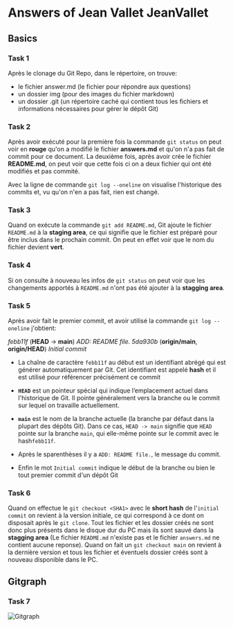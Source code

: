 # Answers of Jean Vallet JeanVallet

## Basics

### Task 1

Après le clonage du Git Repo, dans le répertoire, on trouve:

- le fichier answer.md (le fichier pour répondre aux questions)
- un dossier img (pour des images du fichier markdown)
- un dossier .git (un répertoire caché qui contient tous les fichiers et informations nécessaires pour gérer le dépôt Git)

### Task 2

Après avoir exécuté pour la première fois la commande `git status` on peut voir en **rouge** qu'on a modifié le fichier **answers.md** et qu'on n'a pas fait de commit pour ce document. La deuxième fois, après avoir crée le fichier **README.md**, on peut voir que cette fois ci on a deux fichier qui ont été modifiés et pas commité. 

Avec la ligne de commande `git log --oneline` on visualise l'historique des commits et, vu qu'on n'en a pas fait, rien est changé.

### Task 3

Quand on exécute la commande `git add README.md`, Git ajoute le fichier `README.md` à la **staging area**, ce qui signifie que le fichier est préparé pour être inclus dans le prochain commit. On peut en effet voir que le nom du fichier devient **vert**.

### Task 4

Si on consulte à nouveau les infos de `git status` on peut voir que les changements apportés à `README.md` n'ont pas été ajouter à la **stagging area**.

### Task 5

Après avoir fait le premier commit, et avoir utilisé la commande `git log --oneline` j'obtient:

*febb11f* (**HEAD** -> **main**) *ADD: README file.*
*5da930b* (**origin/main**, **origin/HEAD**) *Initial commit*

- La chaîne de caractère `febb11f` au début est un identifiant abrégé qui est générer automatiquement par Git. Cet identifiant est appelé **hash** et il est utilisé pour référencer précisément ce commit

- **`HEAD`** est un pointeur spécial qui indique l’emplacement actuel dans l'historique de Git. Il pointe généralement vers la branche ou le commit sur lequel on travaille actuellement.

- **`main`** est le nom de la branche actuelle (la branche par défaut dans la plupart des dépôts Git). Dans ce cas, `HEAD -> main` signifie que `HEAD` pointe sur la branche `main`, qui elle-même pointe sur le commit avec le hash`febb11f`.

- Après le sparenthèses il y a `ADD: README file.`, le message du commit.

- Enfin le mot `Initial commit` indique le début de la branche ou bien le tout premier commit d'un dépôt Git

### Task 6

Quand on effectue le `git checkout <SHA1>` avec le **short hash** de l'`initial commit` on revient à la version initiale, ce qui correspond à ce dont on disposait après le `git clone`. Tout les fichier et les dossier créés ne sont donc plus présents dans le disque dur du PC mais ils sont sauvé dans la **stagging area** (Le fichier `README.md` n'existe pas et le fichier `answers.md` ne contient aucune reponse). Quand on fait un `git checkout main` on revient à la dernière version et tous les fichier et éventuels dossier créés sont à nouveau disponible dans le PC. 

## Gitgraph

### Task 7

![Gitgraph](img/gitgraph.svg)